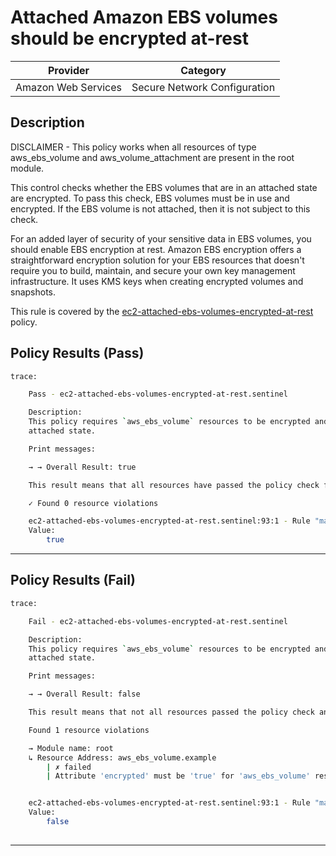 # Attached Amazon EBS volumes should be encrypted at-rest

| Provider            |           Category           |
|---------------------| ---------------------------- |
| Amazon Web Services | Secure Network Configuration |

## Description

DISCLAIMER - This policy works when all resources of type aws_ebs_volume and aws_volume_attachment are present in the root module.

This control checks whether the EBS volumes that are in an attached state are encrypted. To pass this check, EBS volumes must be in use and encrypted. If the EBS volume is not attached, then it is not subject to this check.

For an added layer of security of your sensitive data in EBS volumes, you should enable EBS encryption at rest. Amazon EBS encryption offers a straightforward encryption solution for your EBS resources that doesn't require you to build, maintain, and secure your own key management infrastructure. It uses KMS keys when creating encrypted volumes and snapshots.

This rule is covered by the [ec2-attached-ebs-volumes-encrypted-at-rest](../../policies/ec2/ec2-attached-ebs-volumes-encrypted-at-rest.sentinel) policy.

## Policy Results (Pass)
```bash
trace:

    Pass - ec2-attached-ebs-volumes-encrypted-at-rest.sentinel

    Description:
    This policy requires `aws_ebs_volume` resources to be encrypted and in
    attached state.

    Print messages:

    → → Overall Result: true

    This result means that all resources have passed the policy check for the policy ec2-attached-ebs-volumes-encrypted-at-rest.

    ✓ Found 0 resource violations

    ec2-attached-ebs-volumes-encrypted-at-rest.sentinel:93:1 - Rule "main"
    Value:
        true

```

---

## Policy Results (Fail)
```bash
trace:

    Fail - ec2-attached-ebs-volumes-encrypted-at-rest.sentinel

    Description:
    This policy requires `aws_ebs_volume` resources to be encrypted and in
    attached state.

    Print messages:

    → → Overall Result: false

    This result means that not all resources passed the policy check and the protected behavior is not allowed for the policy ec2-attached-ebs-volumes-encrypted-at-rest.

    Found 1 resource violations

    → Module name: root
    ↳ Resource Address: aws_ebs_volume.example
        | ✗ failed
        | Attribute 'encrypted' must be 'true' for 'aws_ebs_volume' resources and should be attached. Refer to https://docs.aws.amazon.com/securityhub/latest/userguide/ec2-controls.html#ec2-3 for more details.


    ec2-attached-ebs-volumes-encrypted-at-rest.sentinel:93:1 - Rule "main"
    Value:
        false
        
```
---